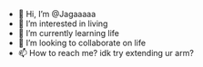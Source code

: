 - 👋 Hi, I’m @Jagaaaaa
- 👀 I’m interested in living
- 🌱 I’m currently learning life
- 💞️ I’m looking to collaborate on life
- 📫 How to reach me? idk try extending ur arm?

<!---
Jagaaaaa/Jagaaaaa is a ✨ special ✨ repository because its `README.md` (this file) appears on your GitHub profile.
You can click the Preview link to take a look at your changes.
--->

